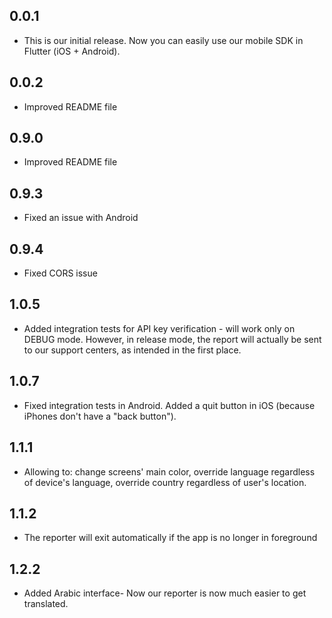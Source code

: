 ## 0.0.1

* This is our initial release. Now you can easily use our mobile SDK in Flutter (iOS + Android).

## 0.0.2

* Improved README file

## 0.9.0

* Improved README file

## 0.9.3

* Fixed an issue with Android

## 0.9.4

* Fixed CORS issue

## 1.0.5

* Added integration tests for API key verification - will work only on DEBUG mode. However, in release mode, the report will actually be sent to our support centers, as intended in the first place.

## 1.0.7

* Fixed integration tests in Android. Added a quit button in iOS (because iPhones don't have a "back button").

## 1.1.1

* Allowing to: change screens' main color, override language regardless of device's language, override country regardless of user's location.

## 1.1.2

* The reporter will exit automatically if the app is no longer in foreground

## 1.2.2

* Added Arabic interface- Now our reporter is now much easier to get translated.
